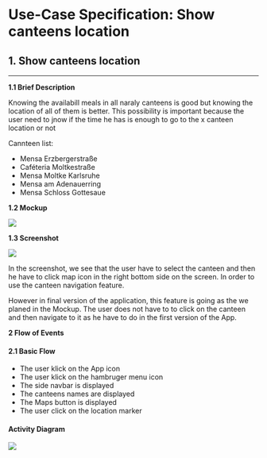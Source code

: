 # Use-Case Specification: Show canteens location

## 1. Show canteens location
---

**1.1 Brief Description**

Knowing the availabill meals in all naraly canteens is good but knowing the location of all of them is better. This possibility is important because the user need to jnow if the time he has is enough to go to the x canteen location or not 

Cannteen list:

- Mensa Erzbergerstraße
- Caféteria Moltkestraße
- Mensa Moltke Karlsruhe
- Mensa am Adenauerring
- Mensa Schloss Gottesaue


**1.2 Mockup**

<img src="./img/Mockup-2.png">

**1.3 Screenshot**

<img src="./img/SH-2.png">

In the screenshot, we see that the user have to select the canteen and then he have to click map icon in the right bottom side on the screen. In order to use the canteen navigation feature. 

However in final version of the application, this feature is going as the we planed in the Mockup. The user does not have to to click on the canteen and then navigate to it as he have to do in the first version of the App. 


**2 Flow of Events**

#### 2.1 Basic Flow

- The user klick on the App icon 
- The user klick on the hambruger menu icon
- The side navbar is displayed   
- The canteens names are displayed  
- The Maps button is displayed 
- The user click on the location marker

#### Activity Diagram
<img src="./img/AD-Map.png">